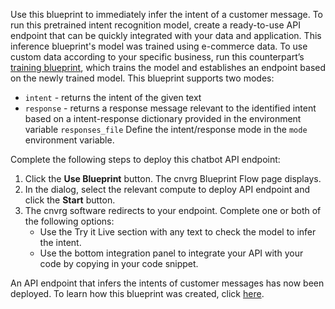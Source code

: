 Use this blueprint to immediately infer the intent of a customer message. To run this pretrained intent recognition model, create a ready-to-use API endpoint that can be quickly integrated with your data and application.
This inference blueprint's model was trained using e-commerce data. To use custom data according to your specific business, run this counterpart’s [training blueprint](../chatbot-blueprint/README.md), which trains the model and establishes an endpoint based on the newly trained model.
This blueprint supports two modes:
- `intent` - returns the intent of the given text
- `response` - returns a response message relevant to the identified intent based on a intent-response dictionary provided in the environment variable `responses_file`
 Define the intent/response mode in the `mode` environment variable.

Complete the following steps to deploy this chatbot API endpoint:
1. Click the **Use Blueprint** button. The cnvrg Blueprint Flow page displays.
2.	In the dialog, select the relevant compute to deploy API endpoint and click the **Start** button.
3. The cnvrg software redirects to your endpoint. Complete one or both of the following options:
   * Use the Try it Live section with any text to check the model to infer the intent.
   * Use the bottom integration panel to integrate your API with your code by copying in your code snippet.

An API endpoint that infers the intents of customer messages has now been deployed. To learn how this blueprint was created, click [here](https://github.com/cnvrg/chatbot-blueprint).
